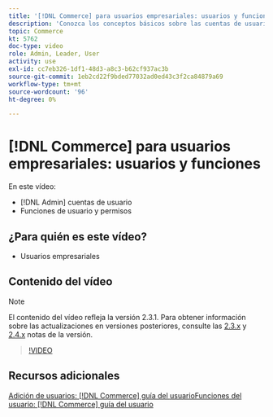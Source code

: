 ```yaml
---
title: '[!DNL Commerce] para usuarios empresariales: usuarios y funciones'
description: 'Conozca los conceptos básicos sobre las cuentas de usuario y las funciones de usuario que determinan los permisos. [!DNL Admin] '
topic: Commerce
kt: 5762
doc-type: video
role: Admin, Leader, User
activity: use
exl-id: cc7eb326-1df1-48d3-a8c3-b62cf937ac3b
source-git-commit: 1eb2cd22f9bded77032ad0ed43c3f2ca84879a69
workflow-type: tm+mt
source-wordcount: '96'
ht-degree: 0%

---
```


# [!DNL Commerce] para usuarios empresariales: usuarios y funciones

En este vídeo:

- [!DNL Admin] cuentas de usuario
- Funciones de usuario y permisos

## ¿Para quién es este vídeo?

- Usuarios empresariales

## Contenido del vídeo

>[!NOTE]
>
>El contenido del vídeo refleja la versión 2.3.1. Para obtener información sobre las actualizaciones en versiones posteriores, consulte las [ 2.3.x](https://devdocs.magento.com/guides/v2.3/release-notes/bk-release-notes.html) y [2.4.x](https://devdocs.magento.com/guides/v2.4/release-notes/bk-release-notes.html) notas de la versión.

>[!VIDEO](https://video.tv.adobe.com/v/35947?quality=12&learn=on)

## Recursos adicionales

[Adición de usuarios:  [!DNL Commerce] guía del ](https://docs.magento.com/user-guide/system/permissions-users-all.html)
[usuarioFunciones del usuario:  [!DNL Commerce] guía del usuario](https://docs.magento.com/user-guide/system/permissions-user-roles.html)
